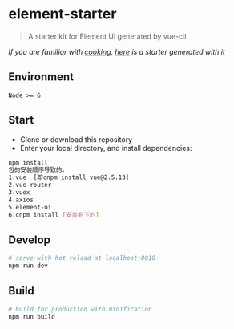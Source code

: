 # element-starter

> A starter kit for Element UI generated by vue-cli

*If you are familiar with [cooking](https://github.com/elemefe/cooking), [here](https://github.com/ElementUI/element-cooking-starter) is a starter generated with it*

## Environment

`Node >= 6`

## Start

 - Clone or download this repository
 - Enter your local directory, and install dependencies:

``` bash
npm install
包的安装顺序导致的。
1.vue  [即cnpm install vue@2.5.13]
2.vue-router
3.vuex
4.axios
5.element-ui
6.cnpm install [安装剩下的]

```

## Develop

``` bash
# serve with hot reload at localhost:8010
npm run dev
```

## Build

``` bash
# build for production with minification
npm run build
```
